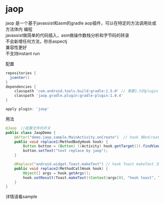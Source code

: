 # jaop

jaop 是一个基于javassist和asm的gradle aop插件，可以在特定的方法调用处或方法体内 编程  
javassist做简单的代码插入，asm做操作数栈分析和字节码的转录  
 不会新增任何方法，秒杀aspectj  
 兼容性更好  
 不支持instant run

配置
```groovy
repositories {
  jcenter()
}
dependencies {
    classpath 'com.android.tools.build:gradle:1.5.0' // 需要1.5的plugin
    classpath 'jaop.gradle.plugin:gradle-plugin:1.0.4'
}

apply plugin: 'jaop'
```

用法
```java
@Jaop  //配置文件的开关
public class JaopDemo {
    @After("demo.jaop.sample.MainActivity.onCreate")  // hook 掉onCreate 方法的方法体
    public void replace1(MethodBodyHook hook) {
        Button button = (Button) ((Activity) hook.getTarget()).findViewById(R.id.button);
        button.setText("text replace by jaop");
    }

    @Replace("android.widget.Toast.makeText") // hook Toast makeText 方法的调用处, 替换toast的文本
    public void replace2(MethodCallHook hook) {
        Object[] args = hook.getArgs();
        hook.setResult(Toast.makeText((Context)args[0], "hook toast", Toast.LENGTH_LONG)); // 设置返回值
    }
}
```
详情请看sample
